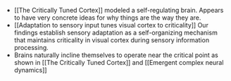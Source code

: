 * [[The Critically Tuned Cortex]] modeled a self-regulating brain. Appears to have very concrete ideas for why things are the way they are.
* [[Adaptation to sensory input tunes visual cortex to criticality]]  Our findings establish sensory adaptation as a self-organizing mechanism that maintains criticality in visual cortex during sensory information processing.
* Brains naturally incline themselves to operate near the critical point as shown in [[The Critically Tuned Cortex]] and [[Emergent complex neural dynamics]]

